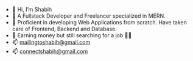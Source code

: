 - 👋 Hi, I’m Shabih
- 👀 A Fullstack Developer and Freelancer specialized in MERN.
- 🌱 Proficient in developing Web Applications from scratch. Have taken care of Frontend, Backend and Database.
- 🏢 Earning money but still searching for a job 😮‍💨
- 📫 mailingtoshabih@gmail.com
- 📫 connectshabih@gmail.com
